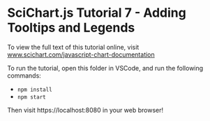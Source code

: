 # SciChart.js Tutorial 7 - Adding Tooltips and Legends

To view the full text of this tutorial online, visit www.scichart.com/javascript-chart-documentation 

To run the tutorial, open this folder in VSCode, and run the following commands:

* `npm install`
* `npm start`

Then visit https://localhost:8080 in your web browser! 
